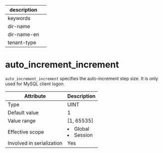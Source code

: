 | description ||
|---|---|
| keywords ||
| dir-name ||
| dir-name-en ||
| tenant-type ||

# auto_increment_increment

`auto_increment_increment` specifies the auto-increment step size. It is only used for MySQL client logon.

| **Attribute** | **Description** |
|---------|------------------------------------------------------------------------------------------------------------|
| Type | UINT |
| Default value | 1 |
| Value range | \[1, 65535\] |
| Effective scope | <li> Global   <li> Session |
| Involved in serialization | Yes |
